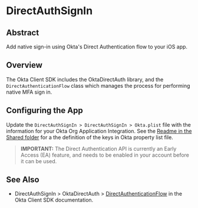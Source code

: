 # DirectAuthSignIn

## Abstract

Add native sign-in using Okta's Direct Authentication flow to your iOS app.

## Overview

The Okta Client SDK includes the OktaDirectAuth library, and the `DirectAuthenticationFlow` class which manages the process for performing native MFA sign in.

## Configuring the App

Update the `DirectAuthSignIn > DirectAuthSignIn > Okta.plist` file with the information for your Okta Org Application Integration. See the [Readme in the Shared folder](../Shared/README.md#okta_property_list) for a the definition of the keys in Okta property list file.

> **IMPORTANT:** The Direct Authentication API is currently an Early Access (EA) feature, and needs to be enabled in your account before it can be used.
   
## See Also

- DirectAuthSignIn > OktaDirectAuth > [DirectAuthenticationFlow](https://okta.github.io/okta-mobile-swift/development/oktadirectauth/documentation/oktadirectauth/directauthenticationflow/) in the Okta Client SDK documentation.

